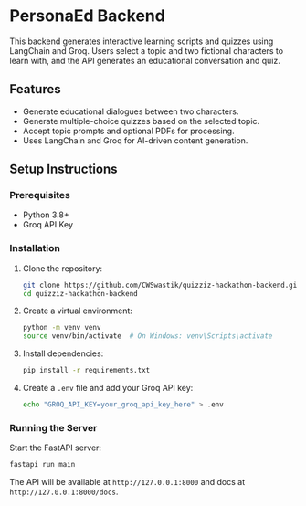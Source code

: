 # PersonaEd Backend

This backend generates interactive learning scripts and quizzes using LangChain and Groq. Users select a topic and two fictional characters to learn with, and the API generates an educational conversation and quiz.

## Features

- Generate educational dialogues between two characters.
- Generate multiple-choice quizzes based on the selected topic.
- Accept topic prompts and optional PDFs for processing.
- Uses LangChain and Groq for AI-driven content generation.

## Setup Instructions

### Prerequisites

- Python 3.8+
- Groq API Key

### Installation

1. Clone the repository:

   ```sh
   git clone https://github.com/CWSwastik/quizziz-hackathon-backend.git
   cd quizziz-hackathon-backend
   ```

2. Create a virtual environment:

   ```sh
   python -m venv venv
   source venv/bin/activate  # On Windows: venv\Scripts\activate
   ```

3. Install dependencies:

   ```sh
   pip install -r requirements.txt
   ```

4. Create a `.env` file and add your Groq API key:
   ```sh
   echo "GROQ_API_KEY=your_groq_api_key_here" > .env
   ```

### Running the Server

Start the FastAPI server:

```sh
fastapi run main
```

The API will be available at `http://127.0.0.1:8000` and docs at `http://127.0.0.1:8000/docs`.
